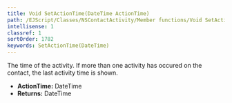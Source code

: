 ```yaml
---
title: Void SetActionTime(DateTime ActionTime)
path: /EJScript/Classes/NSContactActivity/Member functions/Void SetActionTime(DateTime p_0)
intellisense: 1
classref: 1
sortOrder: 1782
keywords: SetActionTime(DateTime)
---
```



The time of the activity. If more than one activity has occured on the contact, the last activity time is shown.



* **ActionTime:** DateTime
* **Returns:** DateTime


